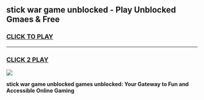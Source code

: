 
## stick war game unblocked - Play Unblocked Gmaes & Free
<h3>
<a href="https://news.freeplayer.one?title=stick_war_game_unblocked&ref=16F">CLICK TO PLAY</a></h3>
<hr>

<h3>
<a href="https://news.freeplayer.one?title=stick_war_game_unblocked&ref=16F">CLICK 2 PLAY</a>
  
</h3>

<a href="https://news.freeplayer.one?title=stick_war_game_unblocked&ref=16F/"><img src="https://clearcache.store/games.png"></a>


**stick war game unblocked games unblocked: Your Gateway to Fun and Accessible Online Gaming**
